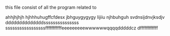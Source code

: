 this file consist of all the program related to

ahhjhjhjh
hjhhhuhugffcfdesx
jbhguygygygy
lijiiu
njhbuhguh
svdnsijdnvjksdjv
ddddddddddddddsssssssssssssss
sssssssssssssssssfffffffffffeeeeeeeeewwwwwwqqqqdddddcz
dffffffffffff
